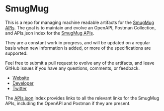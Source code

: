 # SmugMugThis is a repo for managing machine readable artifacts for the [SmugMug APIs](https://api.smugmug.com). The goal is to maintain and evolve an OpenAPI, Postman Collection, and APIs.json index for the [SmugMug APIs](https://api.smugmug.com).They are a constant work in progress, and will be updated on a regular basis when new information is added, or more of the specifications are supported.Feel free to submit a pull request to evolve any of the artifacts, and leave GitHub issues if you have any questions, comments, or feedback.- [Website](https://api.smugmug.com)- [Developer](https://api.smugmug.com)- [Twitter](https://twitter.com/SmugMug)The [APIs.json](https://github.com/api-evangelist/smugmug/blob/master/apis.json) index provides links to all the relevant links for the SmugMug APIs, including the OpenAPI and Postman if they are present.